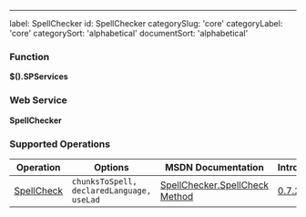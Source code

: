 ---
label: SpellChecker
id: SpellChecker
categorySlug: 'core'
categoryLabel: 'core'
categorySort: 'alphabetical'
documentSort: 'alphabetical'

### Function

**$().SPServices**

### Web Service

**SpellChecker**

### Supported Operations

| Operation | Options | MSDN Documentation | Introduced |
| --------- | ------- | ------------------ | ---------- |
| [SpellCheck](/docs/core/api/Spellchecker.SpellCheck) | `chunksToSpell, declaredLanguage, useLad` | [SpellChecker.SpellCheck Method](http://msdn.microsoft.com/en-us/library/microsoft.sharepoint.publishing.spellchecker.spellcheck.aspx) | [0.7.2](http://spservices.codeplex.com/releases/view/81401) |